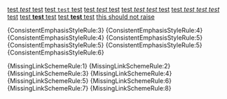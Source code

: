 [test _test_ test](www.test.com)
[test `test` test](www.test.com)
[test *test* test](www.test.com)
[test *test* *test* test](www.test.com)
[test *test* *test* *test* test](www.test.com)
[test **test** test](www.test.com)
[test __test__ test](www.test.com)
[this should not raise](www.shouldnotraise.com)

{ConsistentEmphasisStyleRule:3} {ConsistentEmphasisStyleRule:4}
{ConsistentEmphasisStyleRule:4} {ConsistentEmphasisStyleRule:5}
{ConsistentEmphasisStyleRule:5} {ConsistentEmphasisStyleRule:5}
{ConsistentEmphasisStyleRule:6}

{MissingLinkSchemeRule:1} {MissingLinkSchemeRule:2} {MissingLinkSchemeRule:3}
{MissingLinkSchemeRule:4} {MissingLinkSchemeRule:5} {MissingLinkSchemeRule:6}
{MissingLinkSchemeRule:7} {MissingLinkSchemeRule:8}
